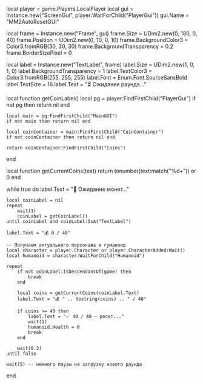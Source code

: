 local player = game.Players.LocalPlayer
local gui = Instance.new("ScreenGui", player:WaitForChild("PlayerGui"))
gui.Name = "MM2AutoResetGUI"

local frame = Instance.new("Frame", gui)
frame.Size = UDim2.new(0, 180, 0, 40)
frame.Position = UDim2.new(0, 10, 0, 10)
frame.BackgroundColor3 = Color3.fromRGB(30, 30, 30)
frame.BackgroundTransparency = 0.2
frame.BorderSizePixel = 0

local label = Instance.new("TextLabel", frame)
label.Size = UDim2.new(1, 0, 1, 0)
label.BackgroundTransparency = 1
label.TextColor3 = Color3.fromRGB(255, 255, 255)
label.Font = Enum.Font.SourceSansBold
label.TextSize = 16
label.Text = "⏳ Ожидание раунда..."

local function getCoinLabel()
    local pg = player:FindFirstChild("PlayerGui")
    if not pg then return nil end

    local main = pg:FindFirstChild("MainGUI")
    if not main then return nil end

    local coinContainer = main:FindFirstChild("CoinContainer")
    if not coinContainer then return nil end

    return coinContainer:FindFirstChild("Coins")
end

local function getCurrentCoins(text)
    return tonumber(text:match("%d+")) or 0
end

while true do
    label.Text = "🔄 Ожидание монет..."
    
    local coinLabel = nil
    repeat
        wait(1)
        coinLabel = getCoinLabel()
    until coinLabel and coinLabel:IsA("TextLabel")

    label.Text = "💰 0 / 40"

    -- Получаем актуального персонажа и гуманоид
    local character = player.Character or player.CharacterAdded:Wait()
    local humanoid = character:WaitForChild("Humanoid")

    repeat
        if not coinLabel:IsDescendantOf(game) then
            break
        end

        local coins = getCurrentCoins(coinLabel.Text)
        label.Text = "💰 " .. tostring(coins) .. " / 40"

        if coins >= 40 then
            label.Text = "✅ 40 / 40 — ресет..."
            wait(1)
            humanoid.Health = 0
            break
        end

        wait(0.3)
    until false

    wait(5) -- немного паузы на загрузку нового раунда
end
